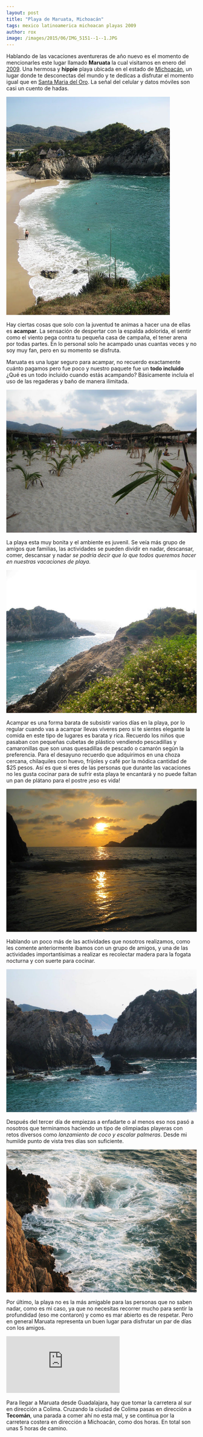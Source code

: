 ```yaml
---
layout: post
title: "Playa de Maruata, Michoacán"
tags: mexico latinoamerica michoacan playas 2009
author: rox
image: /images/2015/06/IMG_5151--1--1.JPG
---
```

Hablando de las vacaciones aventureras de año nuevo es el momento de mencionarles este lugar llamado **Maruata** la cual visitamos en enero del [2009](/tag/2009). Una hermosa y **hippie** playa ubicada en el estado de [Michoacán](/tag/michoacan), un lugar donde te desconectas del mundo y te dedicas a disfrutar el momento igual que en [Santa Maria del Oro](/laguna-santa-maria-del-oro/). La señal del celular y datos móviles son casi un cuento de hadas. 

![Bienvenidos a Maruata](/images/2015/06/IMG_5044.JPG)

Hay ciertas cosas que solo con la juventud te animas a hacer una de ellas es **acampar**. La sensación de despertar con la espalda adolorida, el sentir como el viento pega contra tu pequeña casa de campaña, el tener arena por todas partes. En lo personal solo he acampado unas cuantas veces y no soy muy fan, pero en su momento se disfruta.

Maruata es una lugar seguro para acampar, no recuerdo exactamente cuánto pagamos pero fue poco y nuestro paquete fue un **todo incluido** ¿Qué es un todo incluido cuando estás acampando? Básicamente incluía el uso de las regaderas y baño de manera ilimitada.

![Area de camping en Maruata](/images/2015/06/IMG_5031.JPG)

La playa esta muy bonita y el ambiente es juvenil. Se veía más grupo de amigos que familias, las actividades se pueden dividir en nadar, descansar, comer, descansar y nadar *se podría decir que lo que todos queremos hacer en nuestras vacaciones de playa.*

![Disfrutando de un día soleado](/images/2015/06/IMG_5054.JPG)

Acampar es una forma barata de subsistir varios días en la playa, por lo regular cuando vas a acampar llevas víveres pero si te sientes elegante la comida en este tipo de lugares es barata y rica. Recuerdo los niños que pasaban con pequeñas cubetas de plástico vendiendo pescadillas y camaronillas que son unas quesadillas de pescado o camarón según la preferencia. Para el desayuno recuerdo que adquirimos en una choza cercana, chilaquiles con huevo, frijoles y café por la módica cantidad de $25 pesos. Así es que si eres de las personas que durante las vacaciones no les gusta cocinar para de sufrir esta playa te encantará y no puede faltan un pan de plátano para el postre ¡eso es vida!

![El atardecer en Maruata](/images/2015/06/IMG_5011--1-.JPG)

Hablando un poco más de las actividades que nosotros realizamos, como les comente anteriormente íbamos con un grupo de amigos, y una de las actividades importantísimas a realizar  es recolectar madera para la fogata nocturna y con suerte para cocinar.

![Una foto más](/images/2015/06/IMG_5043.JPG)

Después del tercer día de empiezas a enfadarte o al menos eso nos pasó a nosotros que terminamos haciendo un tipo de olimpiadas playeras con retos diversos como *lanzamiento de coco y escalar palmeras*. Desde mi humilde punto de vista tres días son suficiente.

![Las aguas peligrosas](/images/2015/06/IMG_5168.JPG)

Por último, la playa no es la más amigable para las personas que no saben nadar, como es mi caso, ya que no necesitas recorrer mucho para sentir la profundidad (eso me contaron) y como es mar abierto es de respetar. Pero en general Maruata representa un buen lugar para disfrutar un par de días con los amigos.

<div class="embed-responsive embed-responsive-16by9">
<iframe src="https://www.google.com/maps/embed?pb=!1m28!1m12!1m3!1d967916.1110649126!2d-104.0096455366986!3d18.62256387995453!2m3!1f0!2f0!3f0!3m2!1i1024!2i768!4f13.1!4m13!3e6!4m5!1s0x8428b18cb52fd39b%3A0xd63d9302bf865750!2sGuadalajara%2C+Jalisco!3m2!1d20.659698799999997!2d-103.34960919999999!4m5!1s0x843088974d2a09d7%3A0x14eb01d8e4e5d692!2sPlaya+Maruata%2C+Michoac%C3%A1n!3m2!1d18.270466!2d-103.344202!5e0!3m2!1sen!2smx!4v1434979537117" class="embed-responsive-item" frameborder="0" style="border:0" allowfullscreen></iframe>
</div>

Para llegar a Maruata desde Guadalajara, hay que tomar la carretera al sur en dirección a Colima. Cruzando la ciudad de Colima pasas en dirección a **Tecomán**, una parada a comer ahí no esta mal, y se continua por la carretera costera en dirección a Michoacán, como dos horas. En total son unas 5 horas de camino.